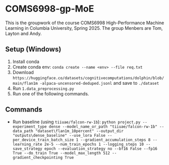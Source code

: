 # COMS6998-gp-MoE
This is the groupwork of the course COMS6998 High-Performance Machine Learning in Columbia University, Spring 2025. The group Menbers are Tom, Layton and Andy.

## Setup (Windows)
1. Install conda
2. Create conda env: `conda create --name <env> --file req.txt`
3. Download `https://huggingface.co/datasets/cognitivecomputations/dolphin/blob/main/flan1m
   -alpaca-uncensored-deduped.jsonl` and save to `./dataset`
4. Run `1.data_preprocessing.py`
5. Run one of the following commands.

## Commands
- Run baseline (using `tiiuae/falcon-rw-1b`):
``
python project.py --experiment_type dense --model_name_or_path "tiiuae/falcon-rw-1b" --data_path "dataset\flan1m_10percent" --output_dir "outputs\dense_baseline" --use_lora False --per_device_train_batch_size 1 --gradient_accumulation_steps 8 --learning_rate 2e-5 --num_train_epochs 1 --logging_steps 10 --save_strategy epoch --evaluation_strategy no --bf16 False --fp16 True --do_train True --model_max_length 512 --gradient_checkpointing True
``